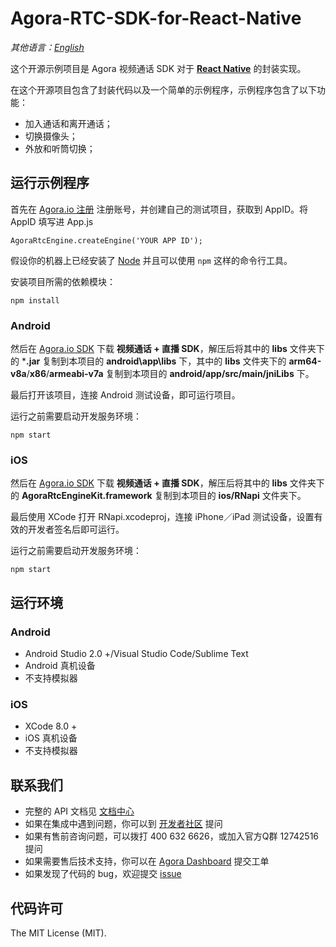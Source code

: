 # Agora-RTC-SDK-for-React-Native

*其他语言：[English](README.md)*

这个开源示例项目是 Agora 视频通话 SDK 对于 **[React Native](https://facebook.github.io/react-native/)** 的封装实现。

在这个开源项目包含了封装代码以及一个简单的示例程序，示例程序包含了以下功能：

- 加入通话和离开通话；
- 切换摄像头；
- 外放和听筒切换；

## 运行示例程序
首先在 [Agora.io 注册](https://dashboard.agora.io/cn/signup/) 注册账号，并创建自己的测试项目，获取到 AppID。将 AppID 填写进 App.js

```
AgoraRtcEngine.createEngine('YOUR APP ID');
```

假设你的机器上已经安装了 [Node](https://nodejs.org/en/download/) 并且可以使用 `npm` 这样的命令行工具。

安装项目所需的依赖模块：
```
npm install
```

### Android
然后在 [Agora.io SDK](https://www.agora.io/cn/download/) 下载 **视频通话 + 直播 SDK**，解压后将其中的 **libs** 文件夹下的 ***.jar** 复制到本项目的 **android\app\libs** 下，其中的 **libs** 文件夹下的 **arm64-v8a**/**x86**/**armeabi-v7a** 复制到本项目的 **android/app/src/main/jniLibs** 下。

最后打开该项目，连接 Android 测试设备，即可运行项目。

运行之前需要启动开发服务环境：
```
npm start
```

### iOS
然后在 [Agora.io SDK](https://www.agora.io/cn/download/) 下载 **视频通话 + 直播 SDK**，解压后将其中的 **libs** 文件夹下的 **AgoraRtcEngineKit.framework** 复制到本项目的 **ios/RNapi** 文件夹下。

最后使用 XCode 打开 RNapi.xcodeproj，连接 iPhone／iPad 测试设备，设置有效的开发者签名后即可运行。

运行之前需要启动开发服务环境：
```
npm start
```

## 运行环境

### Android
* Android Studio 2.0 +/Visual Studio Code/Sublime Text
* Android 真机设备
* 不支持模拟器

### iOS
* XCode 8.0 +
* iOS 真机设备
* 不支持模拟器

## 联系我们

- 完整的 API 文档见 [文档中心](https://docs.agora.io/cn/)
- 如果在集成中遇到问题，你可以到 [开发者社区](https://dev.agora.io/cn/) 提问
- 如果有售前咨询问题，可以拨打 400 632 6626，或加入官方Q群 12742516 提问
- 如果需要售后技术支持，你可以在 [Agora Dashboard](https://dashboard.agora.io) 提交工单
- 如果发现了代码的 bug，欢迎提交 [issue](https://github.com/AgoraIO/Agora-RTC-SDK-for-React-Native/issues)

## 代码许可

The MIT License (MIT).
